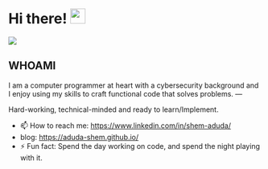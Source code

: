
# Hi there! <img src="https://github.com/TheDudeThatCode/TheDudeThatCode/blob/master/Assets/Hi.gif" width="30" />

![](https://camo.githubusercontent.com/992babdffd8c74a1502de375fbdf7e4d54773242/68747470733a2f2f6d656469612e67697068792e636f6d2f6d656469612f53576f536b4e36447854737a71494b4571762f67697068792e676966)
## WHOAMI 
<p>  
I am a computer programmer at heart with a cybersecurity background and I enjoy using my skills to craft functional code that solves problems.
—
  
Hard-working, technical-minded and ready to learn/Implement.
</p>

- 📫 How to reach me: https://www.linkedin.com/in/shem-aduda/
- blog: https://aduda-shem.github.io/
- ⚡ Fun fact: Spend the day working on code, and spend the night playing with it.
